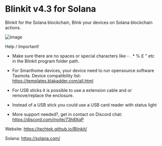 # Blinkit v4.3 for Solana
Blinkit for the Solana blockchain, Blink your devices on Solana blockchain actions.

![image](https://user-images.githubusercontent.com/12238251/109437824-5a2ace00-7a27-11eb-82cf-d50585fe9bcf.png)


Help / Important!

- Make sure there are no spaces or special characters like - . * % £ " etc in the Blinkit program folder path.

- For Smarthome devices, your device need to run opensource software Tasmota. Device compatibility list: https://templates.blakadder.com/all.html

- For USB sticks it is possible to use a extension cable and or remove/replace the enclosure.

- Instead of a USB stick you could use a USB card reader with status light

- More support needed?, get in contact on Discord chat: https://discord.com/invite/73h8XqP



Website: https://techtek.github.io/Blinkit/

Solana: https://solana.com/
